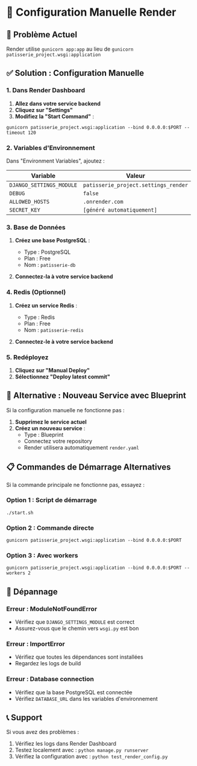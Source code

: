 # 🔧 Configuration Manuelle Render

## 🚨 Problème Actuel
Render utilise `gunicorn app:app` au lieu de `gunicorn patisserie_project.wsgi:application`

## ✅ Solution : Configuration Manuelle

### **1. Dans Render Dashboard**

1. **Allez dans votre service backend**
2. **Cliquez sur "Settings"**
3. **Modifiez la "Start Command"** :

```
gunicorn patisserie_project.wsgi:application --bind 0.0.0.0:$PORT --timeout 120
```

### **2. Variables d'Environnement**

Dans "Environment Variables", ajoutez :

| Variable | Valeur |
|----------|--------|
| `DJANGO_SETTINGS_MODULE` | `patisserie_project.settings_render` |
| `DEBUG` | `false` |
| `ALLOWED_HOSTS` | `.onrender.com` |
| `SECRET_KEY` | `[généré automatiquement]` |

### **3. Base de Données**

1. **Créez une base PostgreSQL** :
   - Type : PostgreSQL
   - Plan : Free
   - Nom : `patisserie-db`

2. **Connectez-la à votre service backend**

### **4. Redis (Optionnel)**

1. **Créez un service Redis** :
   - Type : Redis
   - Plan : Free
   - Nom : `patisserie-redis`

2. **Connectez-le à votre service backend**

### **5. Redéployez**

1. **Cliquez sur "Manual Deploy"**
2. **Sélectionnez "Deploy latest commit"**

## 🔄 Alternative : Nouveau Service avec Blueprint

Si la configuration manuelle ne fonctionne pas :

1. **Supprimez le service actuel**
2. **Créez un nouveau service** :
   - Type : Blueprint
   - Connectez votre repository
   - Render utilisera automatiquement `render.yaml`

## 📋 Commandes de Démarrage Alternatives

Si la commande principale ne fonctionne pas, essayez :

### **Option 1 : Script de démarrage**
```
./start.sh
```

### **Option 2 : Commande directe**
```
gunicorn patisserie_project.wsgi:application --bind 0.0.0.0:$PORT
```

### **Option 3 : Avec workers**
```
gunicorn patisserie_project.wsgi:application --bind 0.0.0.0:$PORT --workers 2
```

## 🐛 Dépannage

### **Erreur : ModuleNotFoundError**
- Vérifiez que `DJANGO_SETTINGS_MODULE` est correct
- Assurez-vous que le chemin vers `wsgi.py` est bon

### **Erreur : ImportError**
- Vérifiez que toutes les dépendances sont installées
- Regardez les logs de build

### **Erreur : Database connection**
- Vérifiez que la base PostgreSQL est connectée
- Vérifiez `DATABASE_URL` dans les variables d'environnement

## 📞 Support

Si vous avez des problèmes :
1. Vérifiez les logs dans Render Dashboard
2. Testez localement avec : `python manage.py runserver`
3. Vérifiez la configuration avec : `python test_render_config.py`
